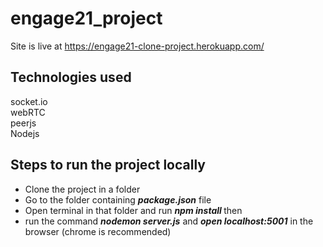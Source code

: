# engage21_project

Site is live at https://engage21-clone-project.herokuapp.com/

## Technologies used
socket.io<br>
webRTC<br>
peerjs<br>
Nodejs<br>



## Steps to run the project locally

* Clone the project in a folder<br>
* Go to the folder containing <b><i>package.json</i></b> file<br>
* Open terminal in that folder and run <b><i>npm install </i></b> then <br>
* run the command <b><i>nodemon server.js</i></b> and <b><i>open localhost:5001</i></b> in the browser (chrome is recommended)